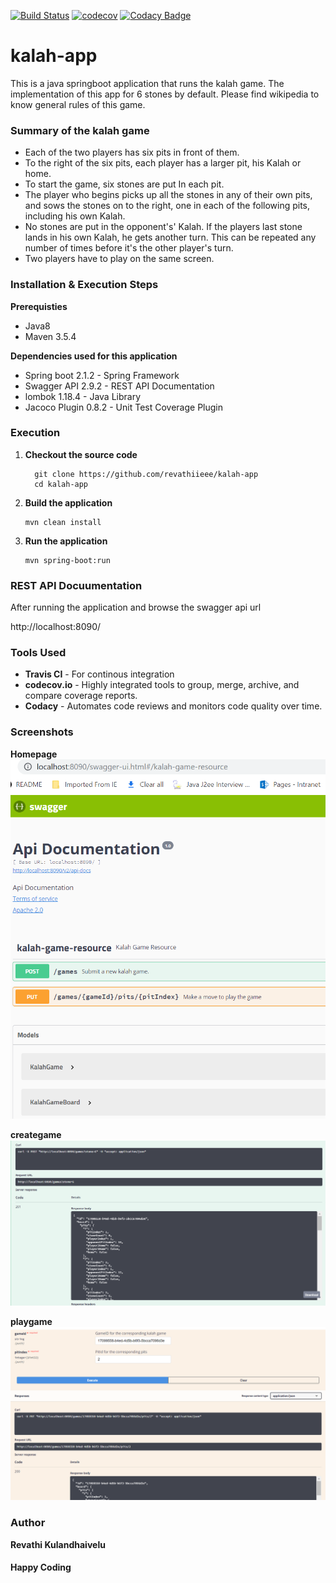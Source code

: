 [![Build Status](https://travis-ci.org/giova333/kalah-game.svg?branch=master)](https://travis-ci.org/giova333/kalah-game)
[![codecov](https://codecov.io/gh/revathiieee/kalah-app/branch/master/graph/badge.svg)](https://codecov.io/gh/revathiieee/kalah-app)
[![Codacy Badge](https://api.codacy.com/project/badge/Grade/55e70ddea9bf42dea2e13d5e6995c5b6)](https://www.codacy.com/app/revathiieee/kalah-app?utm_source=github.com&amp;utm_medium=referral&amp;utm_content=revathiieee/kalah-app&amp;utm_campaign=Badge_Grade)
# kalah-app
This is a java springboot application that runs the kalah game. The implementation of this app for 6 stones by default. Please find wikipedia to know general rules of this game.

### Summary of the kalah game

* Each of the two players has six pits in front of them.
* To the right of the six pits, each player has a larger pit, his Kalah or home.
* To start the game, six stones are put In each pit.
* The player who begins picks up all the stones in any of their own pits, and sows the stones on to the right, one in each of the following pits, including his own Kalah.
* No stones are put in the opponent's' Kalah. If the players last stone lands in his own Kalah, he gets another turn. This can be repeated any number of times before it's the other player's turn.
* Two players have to play on the same screen.

### Installation & Execution Steps

**Prerequisties**

   * Java8
   * Maven 3.5.4

**Dependencies used for this application**

  * Spring boot 2.1.2 - Spring Framework
  * Swagger API 2.9.2 - REST API Documentation
  * lombok 1.18.4 - Java Library
  * Jacoco Plugin 0.8.2 - Unit Test Coverage Plugin

### Execution ###

1. **Checkout the source code**

    ```
      git clone https://github.com/revathiieee/kalah-app
      cd kalah-app
    ```

2. **Build the application**
    
    ```
    mvn clean install 
    ```

3. **Run the application**
    ```
    mvn spring-boot:run
    ```
    
### REST API Docuumentation

   After running the application and browse the swagger api url
   
   http://localhost:8090/
   
### Tools Used

   * **Travis CI** - For continous integration
   * **codecov.io** - Highly integrated tools to group, merge, archive, and compare coverage reports.
   * **Codacy** - Automates code reviews and monitors code quality over time.

### Screenshots

**Homepage**
![swagger-ui-page.PNG](swagger-ui-page.PNG)

**creategame**
![create-kalah-game.PNG](create-kalah-game.PNG)

**playgame**
![play-kalah-game.PNG](play-kalah-game.PNG)

### Author
**Revathi Kulandhaivelu**

#### Happy Coding